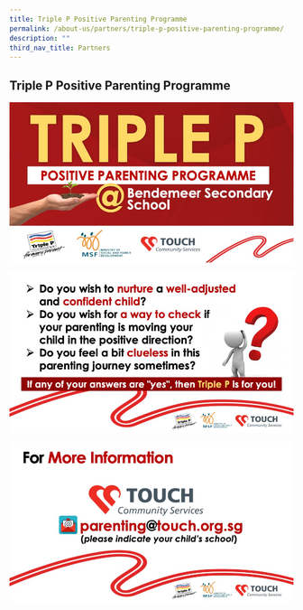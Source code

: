 ```yaml
---
title: Triple P Positive Parenting Programme
permalink: /about-us/partners/triple-p-positive-parenting-programme/
description: ""
third_nav_title: Partners
---
```

## Triple P Positive Parenting Programme

![Triple P Positive Parenting Programme](/images/Aboutus/PSG-triplep-01.jpeg)

![Triple P Positive Parenting Programme](/images/Aboutus/PSG-triplep-02.jpeg)

![Triple P Positive Parenting Programme](/images/Aboutus/PSG-triplep-03.jpeg)